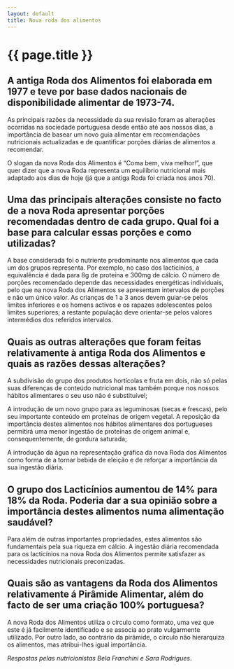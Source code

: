 ```yaml
---
layout: default
title: Nova roda dos alimentos
---
```


# {{ page.title }}

## A antiga Roda dos Alimentos foi elaborada em 1977 e teve por base dados nacionais de disponibilidade alimentar de 1973-74.

As principais razões da necessidade da sua revisão foram as alterações ocorridas na sociedade portuguesa desde então até aos nossos dias, a importância de basear um novo guia alimentar em recomendações nutricionais actualizadas e de quantificar porções diárias de alimentos a recomendar.

O slogan da nova Roda dos Alimentos é “Coma bem, viva melhor!”, que quer dizer que a nova Roda representa um equilíbrio nutricional mais adaptado aos dias de hoje (já que a antiga Roda foi criada nos anos 70).

## Uma das principais alterações consiste no facto de a nova Roda apresentar porções recomendadas dentro de cada grupo. Qual foi a base para calcular essas porções e como utilizadas?

A base considerada foi o nutriente predominante nos alimentos que cada um dos grupos representa. Por exemplo, no caso dos lacticínios, a equivalência é dada para 8g de proteína e 300mg de cálcio. O número de porções recomendado depende das necessidades energéticas individuais, pelo que na nova Roda dos Alimentos se apresentam intervalos de porções e não um único valor. As crianças de 1 a 3 anos devem guiar-se pelos limites inferiores e os homens activos e os rapazes adolescentes pelos limites superiores; a restante população deve orientar-se pelos valores intermédios dos referidos intervalos.

## Quais as outras alterações que foram feitas relativamente à antiga Roda dos Alimentos e quais as razões dessas alterações?

A subdivisão do grupo dos produtos hortícolas e fruta em dois, não só pelas suas diferenças de conteúdo nutricional mas também porque nos nossos hábitos alimentares o seu uso não é substituível;

A introdução de um novo grupo para as leguminosas (secas e frescas), pelo seu importante conteúdo em proteínas de origem vegetal. A reposição da importância destes alimentos nos hábitos alimentares dos portugueses permitirá uma menor ingestão de proteínas de origem animal e, consequentemente, de gordura saturada;

A introdução da água na representação gráfica da nova Roda dos Alimentos como forma de a tornar bebida de eleição e de reforçar a importância da sua ingestão diária.

## O grupo dos Lacticínios aumentou de 14% para 18% da Roda. Poderia dar a sua opinião sobre a importância destes alimentos numa alimentação saudável?

Para além de outras importantes propriedades, estes alimentos são fundamentais pela sua riqueza em cálcio. A ingestão diária recomendada para os lacticínios na nova Roda dos Alimentos permite satisfazer as necessidades nutricionais preconizadas.

## Quais são as vantagens da Roda dos Alimentos relativamente á Pirâmide Alimentar, além do facto de ser uma criação 100% portuguesa?

A nova Roda dos Alimentos utiliza o círculo como formato, uma vez que este é já facilmente identificado e se associa ao prato vulgarmente utilizado. Por outro lado, ao contrário da pirâmide, o círculo não hierarquiza os alimentos, mas atribui-lhes igual importância.

_Respostas pelas nutricionistas Bela Franchini e Sara Rodrigues_.